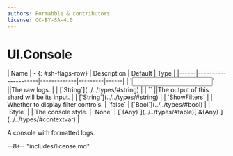 ```yaml
---
authors: Formabble & contributors
license: CC-BY-SA-4.0
---
```



# UI.Console

<div class="sh-parameters" markdown="1">
| Name | - {: #sh-flags-row} | Description | Default | Type |
|------|---------------------|-------------|---------|------|
| `<input>` ||The raw logs. | | [`String`](../../types/#string) |
| `<output>` ||The output of this shard will be its input. | | [`String`](../../types/#string) |
| `ShowFilters` |  | Whether to display filter controls. | `false` | [`Bool`](../../types/#bool) |
| `Style` |  | The console style. | `None` | [`{Any}`](../../types/#table)[`&{Any}`](../../types/#contextvar) |

</div>

A console with formatted logs.

--8<-- "includes/license.md"

